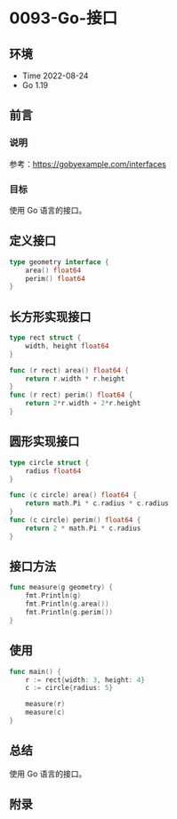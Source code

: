 # 0093-Go-接口

## 环境

- Time 2022-08-24
- Go 1.19

## 前言

### 说明

参考：<https://gobyexample.com/interfaces>

### 目标

使用 Go 语言的接口。

## 定义接口

```go
type geometry interface {
    area() float64
    perim() float64
}
```

## 长方形实现接口

```go
type rect struct {
    width, height float64
}

func (r rect) area() float64 {
    return r.width * r.height
}
func (r rect) perim() float64 {
    return 2*r.width + 2*r.height
}
```

## 圆形实现接口

```go
type circle struct {
    radius float64
}

func (c circle) area() float64 {
    return math.Pi * c.radius * c.radius
}
func (c circle) perim() float64 {
    return 2 * math.Pi * c.radius
}
```

## 接口方法

```go
func measure(g geometry) {
    fmt.Println(g)
    fmt.Println(g.area())
    fmt.Println(g.perim())
}
```

## 使用

```go
func main() {
    r := rect{width: 3, height: 4}
    c := circle{radius: 5}

    measure(r)
    measure(c)
}
```

## 总结

使用 Go 语言的接口。

## 附录
